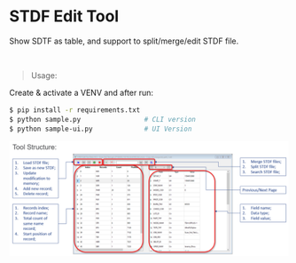 # STDF Edit Tool

Show SDTF as table, and support to split/merge/edit STDF file. 

<br />

> Usage:

Create & activate a VENV and after run: 

```bash
$ pip install -r requirements.txt
$ python sample.py                # CLI version
$ python sample-ui.py             # UI Version
```

![Tool Structure](/img/Screenshot_Tool_Structure.png "Tool Structure")


